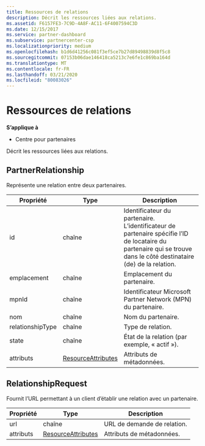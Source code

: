 ```yaml
---
title: Ressources de relations
description: Décrit les ressources liées aux relations.
ms.assetid: F6157FE3-7C9D-4A8F-AC11-6F4007594C3D
ms.date: 12/15/2017
ms.service: partner-dashboard
ms.subservice: partnercenter-csp
ms.localizationpriority: medium
ms.openlocfilehash: b1d6d41256c081f3ef5ce7b27d89498839d8f5c8
ms.sourcegitcommit: 07153b06dae146418ca5213c7e6fe1c869ba164d
ms.translationtype: MT
ms.contentlocale: fr-FR
ms.lasthandoff: 03/21/2020
ms.locfileid: "80083026"
---
```

# <a name="relationships-resources"></a>Ressources de relations


**S’applique à**

- Centre pour partenaires

Décrit les ressources liées aux relations.

## <a name="span-idpartnerrelationshipspan-idpartnerrelationshipspan-idpartnerrelationshippartnerrelationship"></a><span id="PartnerRelationship"/><span id="partnerrelationship"/><span id="PARTNERRELATIONSHIP"/>PartnerRelationship


Représente une relation entre deux partenaires.

| Propriété         | Type                                                           | Description                                                                                                                                    |
|------------------|----------------------------------------------------------------|------------------------------------------------------------------------------------------------------------------------------------------------|
| id               | chaîne                                                         | Identificateur du partenaire. L’identificateur de partenaire spécifie l’ID de locataire du partenaire qui se trouve dans le côté destinataire (de) de la relation. |
| emplacement         | chaîne                                                         | Emplacement du partenaire.                                                                                                                   |
| mpnId            | chaîne                                                         | Identificateur Microsoft Partner Network (MPN) du partenaire.                                                                                 |
| nom             | chaîne                                                         | Nom du partenaire.                                                                                                                       |
| relationshipType | chaîne                                                         | Type de relation.                                                                                                                      |
| state            | chaîne                                                         | État de la relation (par exemple, « actif »).                                                                                                 |
| attributs       | [ResourceAttributes](utility-resources.md#resourceattributes) | Attributs de métadonnées.                                                                                                                       |

 

## <a name="span-idrelationshiprequestspan-idrelationshiprequestspan-idrelationshiprequestrelationshiprequest"></a><span id="RelationshipRequest"/><span id="relationshiprequest"/><span id="RELATIONSHIPREQUEST"/>RelationshipRequest


Fournit l’URL permettant à un client d’établir une relation avec un partenaire.

| Propriété   | Type                                                           | Description                   |
|------------|----------------------------------------------------------------|-------------------------------|
| url        | chaîne                                                         | URL de demande de relation. |
| attributs | [ResourceAttributes](utility-resources.md#resourceattributes) | Attributs de métadonnées.      |

 

 

 




